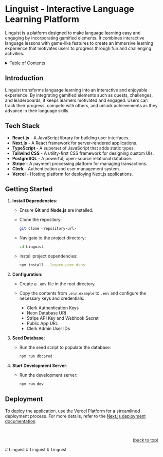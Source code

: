 <a name="readme-top"></a>

# Linguist - Interactive Language Learning Platform

Linguist is a platform designed to make language learning easy and engaging by incorporating gamified elements. It combines interactive language lessons with game-like features to create an immersive learning experience that motivates users to progress through fun and challenging activities.

<!-- Table of Contents -->
<details>
<summary>Table of Contents</summary>

- [Introduction](#introduction)
- [Tech Stack](#tech-stack)
- [Getting Started](#getting-started)
- [Deployment](#deployment)

</details>

## Introduction

Linguist transforms language learning into an interactive and enjoyable experience. By integrating gamified elements such as quests, challenges, and leaderboards, it keeps learners motivated and engaged. Users can track their progress, compete with others, and unlock achievements as they advance in their language skills.

## Tech Stack

- **React.js** - A JavaScript library for building user interfaces.
- **Next.js** - A React framework for server-rendered applications.
- **TypeScript** - A superset of JavaScript that adds static types.
- **Tailwind CSS** - A utility-first CSS framework for designing custom UIs.
- **PostgreSQL** - A powerful, open-source relational database.
- **Stripe** - A payment processing platform for managing transactions.
- **Clerk** - Authentication and user management system.
- **Vercel** - Hosting platform for deploying Next.js applications.

## Getting Started

1. **Install Dependencies**:
   - Ensure **Git** and **Node.js** are installed.
   - Clone the repository:

     ```bash
     git clone <repository-url>
     ```

   - Navigate to the project directory:

     ```bash
     cd Linguist
     ```

   - Install project dependencies:

     ```bash
     npm install --legacy-peer-deps
     ```

2. **Configuration**:
   - Create a `.env` file in the root directory.
   - Copy the contents from `.env.example` to `.env` and configure the necessary keys and credentials:

     - Clerk Authentication Keys
     - Neon Database URI
     - Stripe API Key and Webhook Secret
     - Public App URL
     - Clerk Admin User IDs

3. **Seed Database**:
   - Run the seed script to populate the database:

     ```bash
     npm run db:prod
     ```

4. **Start Development Server**:
   - Run the development server:

     ```bash
     npm run dev
     ```

## Deployment

To deploy the application, use the [Vercel Platform](https://vercel.com) for a streamlined deployment process. For more details, refer to the [Next.js deployment documentation](https://nextjs.org/docs/deployment).

<br />
<p align="right">(<a href="#readme-top">back to top</a>)</p>
#   L i n g u i s t  
 #   L i n g u i s t  
 #   L i n g u i s t  
 